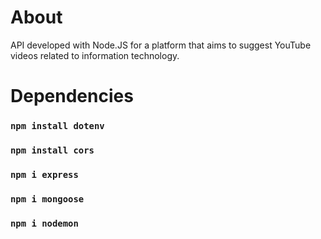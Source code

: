 # About

API developed with Node.JS for a platform that aims to suggest YouTube videos related to information technology.

# Dependencies

### `npm install dotenv`
### `npm install cors`
### `npm i express`
### `npm i mongoose`
### `npm i nodemon`

